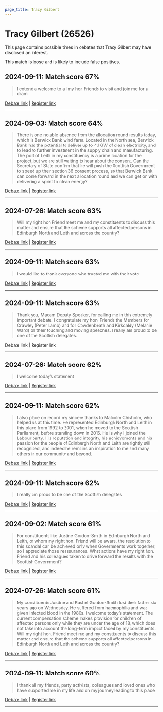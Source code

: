 ```yaml
---
page_title: Tracy Gilbert
---
```


# Tracy Gilbert  (26526)

This page contains possible times in debates that Tracy Gilbert may have disclosed an interest.

This match is loose and is likely to include false positives. 



## 2024-09-11: Match score 67%

>I extend a welcome to all my hon Friends to visit and join me for a dram

[Debate link](https://www.theyworkforyou.com/debates/?id=2024-09-11b.906.1) | [Register link](https://www.theyworkforyou.com/mp/26526/register)


---



## 2024-09-03: Match score 64%

>There is one notable absence from the allocation round results today, which is Berwick Bank wind farm. Located in the North sea, Berwick Bank has the potential to deliver up to 4.1 GW of clean electricity, and to lead to further investment in the supply chain and manufacturing. The port of Leith in my constituency is a prime location for the project, but we are still waiting to hear about the consent. Can the Secretary of State confirm that he will push the Scottish Government to speed up their section 36 consent process, so that Berwick Bank can come forward in the next allocation round and we can get on with delivering a sprint to clean energy?

[Debate link](https://www.theyworkforyou.com/debates/?id=2024-09-03c.189.2) | [Register link](https://www.theyworkforyou.com/mp/26526/register)


---



## 2024-07-26: Match score 63%

>Will my right hon Friend meet me and my constituents to discuss this matter and ensure that the scheme supports all affected persons in Edinburgh North and Leith and across the country?

[Debate link](https://www.theyworkforyou.com/debates/?id=2024-07-26d.930.0) | [Register link](https://www.theyworkforyou.com/mp/26526/register)


---



## 2024-09-11: Match score 63%

>I would like to thank everyone who trusted me with their vote

[Debate link](https://www.theyworkforyou.com/debates/?id=2024-09-11b.906.1) | [Register link](https://www.theyworkforyou.com/mp/26526/register)


---



## 2024-09-11: Match score 63%

>Thank you, Madam Deputy Speaker, for calling me in this extremely important debate. I congratulate my hon. Friends the Members for Crawley (Peter Lamb) and for Cowdenbeath and Kirkcaldy (Melanie Ward) on their touching and moving speeches. I really am proud to be one of the Scottish delegates.

[Debate link](https://www.theyworkforyou.com/debates/?id=2024-09-11b.906.1) | [Register link](https://www.theyworkforyou.com/mp/26526/register)


---



## 2024-07-26: Match score 62%

>I welcome today’s statement

[Debate link](https://www.theyworkforyou.com/debates/?id=2024-07-26d.930.0) | [Register link](https://www.theyworkforyou.com/mp/26526/register)


---



## 2024-09-11: Match score 62%

>I also place on record my sincere thanks to Malcolm Chisholm, who helped us at this time. He represented Edinburgh North and Leith in this place from 1992 to 2001, when he moved to the Scottish Parliament, before standing down in 2016. He is why I joined the Labour party. His reputation and integrity, his achievements and his passion for the people of Edinburgh North and Leith are rightly still recognised, and indeed he remains an inspiration to me and many others in our community and beyond.

[Debate link](https://www.theyworkforyou.com/debates/?id=2024-09-11b.906.1) | [Register link](https://www.theyworkforyou.com/mp/26526/register)


---



## 2024-09-11: Match score 62%

>I really am proud to be one of the Scottish delegates

[Debate link](https://www.theyworkforyou.com/debates/?id=2024-09-11b.906.1) | [Register link](https://www.theyworkforyou.com/mp/26526/register)


---



## 2024-09-02: Match score 61%

>For constituents like Justine Gordon-Smith in Edinburgh North and Leith, of whom my right hon. Friend will  be aware, the resolution to this scandal can be achieved only when Governments work together, so I appreciate those reassurances. What actions have my right hon. Friend and his colleagues taken to drive forward the results with the Scottish Government?

[Debate link](https://www.theyworkforyou.com/debates/?id=2024-09-02a.82.5) | [Register link](https://www.theyworkforyou.com/mp/26526/register)


---



## 2024-07-26: Match score 61%

>My constituents Justine and Rachel Gordon-Smith lost their father six years ago on Wednesday. He suffered from haemophilia and was given infected blood in the 1980s. I welcome today’s statement. The current compensation scheme makes provision for children of affected persons only while they are under the age of 18, which does not take into account the long-term impact faced by my constituents. Will my right hon. Friend meet me and my constituents to discuss this matter and ensure that the scheme supports all affected persons in Edinburgh North and Leith and across the country?

[Debate link](https://www.theyworkforyou.com/debates/?id=2024-07-26d.930.0) | [Register link](https://www.theyworkforyou.com/mp/26526/register)


---



## 2024-09-11: Match score 60%

>I thank all my friends, party activists, colleagues and loved ones who have supported me in my life and on my journey leading to this place

[Debate link](https://www.theyworkforyou.com/debates/?id=2024-09-11b.906.1) | [Register link](https://www.theyworkforyou.com/mp/26526/register)


---

